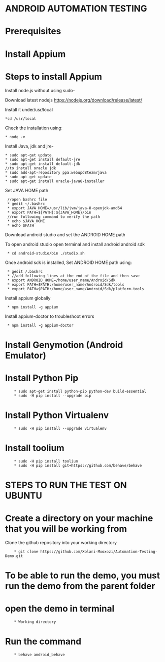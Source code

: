 
# ANDROID AUTOMATION TESTING


**Prerequisites**
=================


# Install Appium


**Steps to install Appium**
===========================

Install node.js without using sudo-

Download latest nodejs https://nodejs.org/download/release/latest/

Install it under/usr/local

    *cd /usr/local
    
Check the installation using:

    * node -v

Install Java, jdk and jre-

    * sudo apt-get update
    * sudo apt-get install default-jre
    * sudo apt-get install default-jdk
    //to install oracle jdk
    * sudo add-apt-repository ppa:webupd8team/java
    * sudo apt-get update
    * sudo apt-get install oracle-java8-installer

 Set JAVA HOME path
 
     //open bashrc file 
     * gedit ~/.bashrc
     * export JAVA_HOME=/usr/lib/jvm/java-8-openjdk-amd64
     * export PATH=${PATH}:${JAVA_HOME}/bin
     //run following command to verify the path
     * echo $JAVA_HOME
     * echo $PATH
    
 Download android studio and set the ANDROID HOME path
 
 To open android studio open terminal and install android android sdk
 
     * cd android-studio/bin ./studio.sh
   
  Once android sdk is installed, Set ANDROID HOME path using:
     
     * gedit /.bashrc
     * //add following lines at the end of the file and then save
     * export ANDROID_HOME=/home/user_name/Android/Sdk
     * export PATH=$PATH:/home/user_name/Android/Sdk/tools
     * export PATH=$PATH:/home/user_name/Android/Sdk/platform-tools
  
  Install appium globally
 
     * npm install -g appium
     
 Install appium-doctor to troubleshoot errors
 
     * npm install -g appium-doctor
 
# Install Genymotion (Android Emulator)
    

# Install Python Pip


		* sudo apt-get install python-pip python-dev build-essential 
		* sudo -H pip install --upgrade pip 

# Install Python  Virtualenv

		* sudo -H pip install --upgrade virtualenv 

# Install toolium

		* sudo -H pip install toolium
		* sudo -H pip install git+https://github.com/behave/behave
		
STEPS TO RUN THE TEST ON UBUNTU
================================

# Create a directory on your machine that you will be working from

Clone the github repository into your working directory

		* git clone https://github.com/Xolani-Mxoxozi/Automation-Testing-Demo.git
		
To be able to run the demo, you must run the demo from the parent folder
========================================================================

# open the demo in terminal

		* Working directory

# Run the command 

		* behave android_behave




